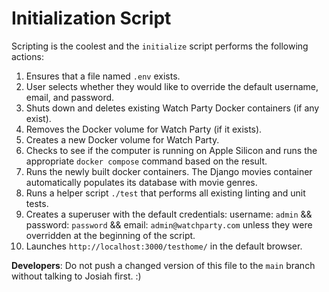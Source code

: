 # Initialization Script

Scripting is the coolest and the `initialize` script performs the following actions:

1. Ensures that a file named `.env` exists.
2. User selects whether they would like to override the default username, email, and password.
3. Shuts down and deletes existing Watch Party Docker containers (if any exist).
4. Removes the Docker volume for Watch Party (if it exists).
5. Creates a new Docker volume for Watch Party.
6. Checks to see if the computer is running on Apple Silicon and runs the appropriate `docker compose` command based on the result.
7. Runs the newly built docker containers. The Django movies container automatically populates its database with movie genres.
8. Runs a helper script `./test` that performs all existing linting and unit tests.
9. Creates a superuser with the default credentials: username: `admin` && password: `password` && email: `admin@watchparty.com` unless they were overridden at the beginning of the script.
10. Launches `http://localhost:3000/testhome/` in the default browser.

**Developers**: Do not push a changed version of this file to the `main` branch without talking to Josiah first. :)
